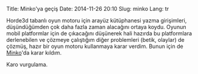 Title: Minko'ya geçiş
Date: 2014-11-26 20:10
Slug: minko
Lang: tr

Horde3d tabanlı oyun motoru için arayüz kütüphanesi yazma girişimleri, düşündüğümden çok daha fazla zaman alacağını ortaya koydu. Oyunun mobil platformlar için de çıkacağını düşünerek hali hazırda bu platformlara derlenebilen ve çözmeye çalıştığım diğer problemleri (betik, olaylar) de çözmüş, hazır bir oyun motoru kullanmaya karar verdim. Bunun için de [Minko](http://minko.io/engine/#about)'da karar kıldım.

Karo vurgulama.

<div markdown="span" class="video-container">
<img class="gfyitem" data-id="WhirlwindTornIndianpangolin"/>
</div>


